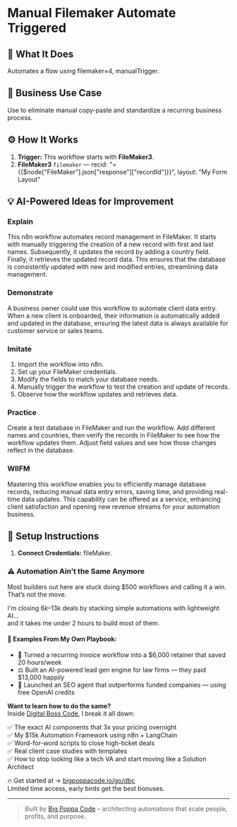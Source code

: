 # Manual Filemaker Automate Triggered
  ## 🚀 What It Does
  Automates a flow using filemaker×4, manualTrigger.
  
  ## 💼 Business Use Case
  Use to eliminate manual copy-paste and standardize a recurring business process.
  
  ## ⚙️ How It Works
  1. **Trigger:** This workflow starts with **FileMaker3**.
  2. **FileMaker3** `filemaker` — recid: "={{$node["FileMaker"].json["response"]["recordId"]}}", layout: "My Form Layout"
  
  ## 💡 AI-Powered Ideas for Improvement
  ### Explain
This n8n workflow automates record management in FileMaker. It starts with manually triggering the creation of a new record with first and last names. Subsequently, it updates the record by adding a country field. Finally, it retrieves the updated record data. This ensures that the database is consistently updated with new and modified entries, streamlining data management.

### Demonstrate
A business owner could use this workflow to automate client data entry. When a new client is onboarded, their information is automatically added and updated in the database, ensuring the latest data is always available for customer service or sales teams.

### Imitate
1. Import the workflow into n8n.
2. Set up your FileMaker credentials.
3. Modify the fields to match your database needs.
4. Manually trigger the workflow to test the creation and update of records.
5. Observe how the workflow updates and retrieves data.

### Practice
Create a test database in FileMaker and run the workflow. Add different names and countries, then verify the records in FileMaker to see how the workflow updates them. Adjust field values and see how those changes reflect in the database.

### WIIFM
Mastering this workflow enables you to efficiently manage database records, reducing manual data entry errors, saving time, and providing real-time data updates. This capability can be offered as a service, enhancing client satisfaction and opening new revenue streams for your automation business.
  
  ## 🔧 Setup Instructions
  1. **Connect Credentials:** fileMaker.
  
### ⚠️ Automation Ain’t the Same Anymore

Most builders out here are stuck doing $500 workflows and calling it a win.  
That’s not the move.  

I'm closing $6k–$13k deals by stacking simple automations with lightweight AI...  
and it takes me under 2 hours to build most of them.

#### 🧠 Examples From My Own Playbook:
- 🔁 Turned a recurring invoice workflow into a $6,000 retainer that saved 20 hours/week  
- ⚖️ Built an AI-powered lead gen engine for law firms — they paid $13,000 happily  
- 🚀 Launched an SEO agent that outperforms funded companies — using free OpenAI credits  

**Want to learn how to do the same?**  
Inside [Digital Boss Code](https://bigpoppacode.io/go/dbc), I break it all down:

✅ The exact AI components that 3x your pricing overnight  
✅ My $15k Automation Framework using n8n + LangChain  
✅ Word-for-word scripts to close high-ticket deals  
✅ Real client case studies with templates  
✅ How to stop looking like a tech VA and start moving like a Solution Architect  

🔥 Get started at → [bigpoppacode.io/go/dbc](https://bigpoppacode.io/go/dbc)  
Limited time access, early birds get the best bonuses.

---
> Built by [Big Poppa Code](https://bigpoppacode.io) – architecting automations that scale people, profits, and purpose.
  
